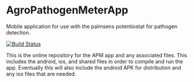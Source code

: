 # AgroPathogenMeterApp
Mobile application for use with the palmsens potentiostat for pathogen detection.

[![Build Status](https://dev.azure.com/bruceo/AgroPathogenMeter/_apis/build/status/owenbruce.AgroPathogenMeterApp?branchName=master)](https://dev.azure.com/bruceo/AgroPathogenMeter/_build/latest?definitionId=1&branchName=master)

This is the online repository for the APM app and any associated files. This includes the android, ios, and shared files in order to compile and run the app.
Eventually this will also include the android APK for distribution and any ios files that are needed.
